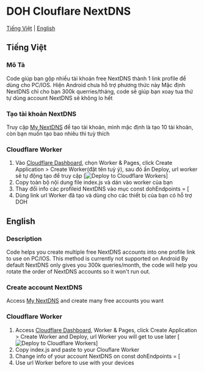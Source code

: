 # DOH Clouflare NextDNS

[Tiếng Việt](#tiếng-việt) | [English](#english)

## Tiếng Việt

### Mô Tả
Code giúp bạn gộp nhiều tài khoản free NextDNS thành 1 link profile để dùng cho PC/IOS. Hiện Android chưa hỗ trợ phương thức này
Mặc định NextDNS chỉ cho bạn 300k querries/tháng, code sẽ giúp bạn xoay tua thứ tự dùng account NextDNS sẽ không lo hết

### Tạo tài khoản NextDNS
Truy cập [My NextDNS](https://my.nextdns.io/signup) để tạo tài khoản, mình mặc định là tạo 10 tài khoản, còn bạn muốn tạo bao nhiêu thì tuỳ thích

### Cloudflare Worker
1. Vào [Cloudflare Dashboard](https://dash.cloudflare.com/), chọn Worker & Pages, click Create Application > Create Worker(đặt tên tuỳ ý), sau đó ấn Deploy, url worker sẽ tự động tạo để truy cập 
[![Deploy to Cloudflare Workers](https://deploy.workers.cloudflare.com/button)]
2. Copy toàn bộ nội dung file index.js và dán vào worker của bạn
3. Thay đổi info các profileid NextDNS vào mục const dohEndpoints = [
4. Dùng link url Worker đã tạo và dùng cho các thiết bị của bạn có hỗ trợ DOH

## English

### Description
Code helps you create multiple free NextDNS accounts into one profile link to use on PC/IOS. This method is currently not supported on Android
By default NextDNS only gives you 300k queries/month, the code will help you rotate the order of NextDNS accounts so it won't run out.

### Create account NextDNS
Access [My NextDNS](https://my.nextdns.io/signup) and create many free accounts you want

### Cloudflare Worker
1. Access [Cloudflare Dashboard](https://dash.cloudflare.com/), Worker & Pages, click Create Application > Create Worker and Deploy, url Worker you will get to use later 
[![Deploy to Cloudflare Workers](https://deploy.workers.cloudflare.com/button)]
2. Copy index.js and paste to your Clouflare Worker
3. Change info of your account NextDNS on const dohEndpoints = [
4. Use url Worker before to use with your devices
